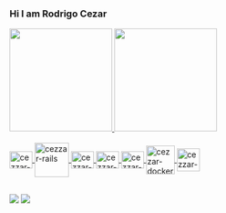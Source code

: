 ### Hi I am Rodrigo Cezar

<div>
  <a href="https://github.com/rodrigocezzar">
   <img height="180em" src="https://github-readme-stats.vercel.app/api?username=rodrigocezzar&show_icons=true&theme=dracula&include_all_commits=true&count_private=true"/>
   <img height="180em" src="https://github-readme-stats.vercel.app/api/top-langs/?username=rodrigocezzar&layout=compact&langs_count=16&theme=dracula"/>  
</div>

<div style="display: inline_block"><br>  
  <img align="center" alt="cezzar-ruby" height="30" width="40" src="https://cdn.jsdelivr.net/gh/devicons/devicon/icons/ruby/ruby-original.svg" />           
  <img align="center" alt="cezzar-rails" height="60" width="60" src="https://cdn.jsdelivr.net/gh/devicons/devicon/icons/rails/rails-plain-wordmark.svg" /> 
  <img align="center" alt="cezzar-react" height="30" width="40" src="https://cdn.jsdelivr.net/gh/devicons/devicon/icons/react/react-original.svg" />  
  <img align="center" alt="cezzar-JS" height="30" width="40" src="https://cdn.jsdelivr.net/gh/devicons/devicon/icons/javascript/javascript-original.svg" />
  <img align="center" alt="cezzar-TS" height="30" width="40" src="https://cdn.jsdelivr.net/gh/devicons/devicon/icons/typescript/typescript-original.svg" />
  <img align="center" alt="cezzar-docker" height="50" width="50" src="https://cdn.jsdelivr.net/gh/devicons/devicon/icons/docker/docker-original.svg" />
  <img align="center" alt="cezzar-PS" height="40" width="40"  src="https://cdn.jsdelivr.net/gh/devicons/devicon/icons/postgresql/postgresql-original.svg"/> 
</div>
  
##

<div>
  <a href="mailto:rodrigocezzar85@gmail.com"><img src="https://img.shields.io/badge/-Gmail-%23333?style=for-the-badge&logo=gmail&logoColor=white" target="_blank"></a>
  <a href="https://www.linkedin.com/in/rodrigo-de-abreu-cezar-93837056" target="blank"><img src="https://img.shields.io/badge/-Linkedin-%230077B5?style=for-the-badge&logo=linkedin&logoColor=white" target="_blank"></a>
</div>
